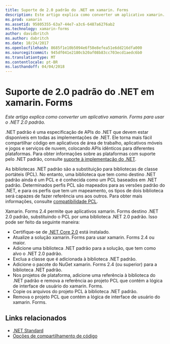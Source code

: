 ```yaml
---
title: Suporte de 2.0 padrão do .NET em xamarin. Forms
description: Este artigo explica como converter um aplicativo xamarin. Forms para usar o .NET 2.0 padrão.
ms.prod: xamarin
ms.assetid: 95805355-63a7-44e7-a3c6-6487a6276ab2
ms.technology: xamarin-forms
author: davidbritch
ms.author: dabritch
ms.date: 10/24/2017
ms.openlocfilehash: 8685f1e10b5094e6f58e8efea51e6dd216dfa000
ms.sourcegitcommit: 945df041e2180cb20af08b83cc703ecd1aedc6b0
ms.translationtype: MT
ms.contentlocale: pt-BR
ms.lasthandoff: 04/04/2018
---
```

# <a name="net-standard-20-support-in-xamarinforms"></a>Suporte de 2.0 padrão do .NET em xamarin. Forms

_Este artigo explica como converter um aplicativo xamarin. Forms para usar o .NET 2.0 padrão._

.NET padrão é uma especificação de APIs do .NET que devem estar disponíveis em todas as implementações de .NET. Ele torna mais fácil compartilhar código em aplicativos de área de trabalho, aplicativos móveis e jogos e serviços de nuvem, colocando APIs idênticos para diferentes plataformas. Para obter informações sobre as plataformas com suporte pelo .NET padrão, consulte [suporte à implementação do .NET](/dotnet/standard/net-standard#net-implementation-support/).

As bibliotecas .NET padrão são a substituição para bibliotecas de classe portáteis (PCL). No entanto, uma biblioteca que tem como destino .NET padrão ainda é um PCL e é conhecida como um PCL baseados em .NET padrão. Determinados perfis PCL são mapeados para as versões padrão do .NET, e para os perfis que tem um mapeamento, os tipos de dois biblioteca será capazes de fazer referência uns aos outros. Para obter mais informações, consulte [compatibilidade PCL](/dotnet/standard/net-standard#pcl-compatibility).

Xamarin. Forms 2.4 permite que aplicativos xamarin. Forms destino .NET 2.0 padrão, substituindo o PCL por uma biblioteca .NET 2.0 padrão. Isso pode ser feito da seguinte maneira:

- Certifique-se de [.NET Core 2.0](https://www.microsoft.com/net/download/core) está instalado.
- Atualize a solução xamarin. Forms para usar xamarin. Forms 2.4 ou maior.
- Adicione uma biblioteca .NET padrão para a solução, que tem como alvo o .NET 2.0 padrão.
- Exclua a classe que é adicionada à biblioteca .NET padrão.
- Adicione o pacote do NuGet xamarin. Forms 2.4 (ou superior) para a biblioteca .NET padrão.
- Nos projetos de plataforma, adicione uma referência à biblioteca do .NET padrão e remova a referência ao projeto PCL que contém a lógica de interface de usuário do xamarin. Forms.
- Copie os arquivos do projeto PCL à biblioteca .NET padrão.
- Remova o projeto PCL que contém a lógica de interface de usuário do xamarin. Forms.


## <a name="related-links"></a>Links relacionados

- [.NET Standard](~/cross-platform/app-fundamentals/net-standard.md)
- [Opções de compartilhamento de código](~/cross-platform/app-fundamentals/code-sharing.md)
